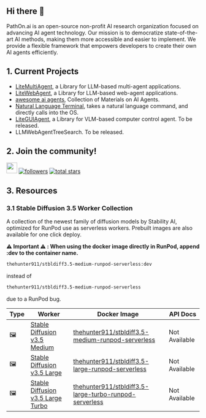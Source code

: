 ## Hi there 👋
PathOn.ai is an open-source non-profit AI research organization focused on advancing AI agent technology. Our mission is to democratize state-of-the-art AI methods, making them more accessible and easier to implement. We provide a flexible framework that empowers developers to create their own AI agents efficiently.

## 1. Current Projects
- [LiteMultiAgent](https://github.com/PathOnAI/LiteMultiAgent), a Library for LLM-based multi-agent applications.
- [LiteWebAgent](https://github.com/PathOnAI/LiteWebAgent), a Library for LLM-based web-agent applications. 
- [awesome ai agents](https://github.com/PathOnAI/awesome-ai-agents), Collection of Materials on AI Agents.
- [Natural Language Terminal](https://github.com/PathOnAI/NaturalLanguageTerminal), takes a natural language command, and directly calls into the OS.
- [LiteGUIAgent](https://github.com/PathOnAI/LiteGUIAgent), a Library for VLM-based computer control agent. To be released.
- LLMWebAgentTreeSearch. To be released.

## 2. Join the community!
<p align="left">
    <a href="https://discord.gg/XwvEyVhdw3">
        <img src="https://img.shields.io/badge/Community-Discord-8A2BE2" height="28"></a>
    <a href="https://github.com/PathOnAI?tab=followers">
        <img alt="followers" title="Follow me on Github" src="https://custom-icon-badges.demolab.com/github/followers/PathOnAI?color=236ad3&labelColor=1155ba&style=for-the-badge&logo=person-add&label=Follow&logoColor=white"/></a>
    <a href="https://github.com/PathOnAI?tab=repositories&sort=stargazers">
        <img alt="total stars" title="Total stars on GitHub" src="https://custom-icon-badges.demolab.com/github/stars/PathOnAI?color=55960c&style=for-the-badge&labelColor=488207&logo=star"/></a>
</p>

## 3. Resources
### 3.1 Stable Diffusion 3.5 Worker Collection
A collection of the newest family of diffusion models by Stability AI, optimized for RunPod use as serverless workers. Prebuilt images are also available for one click deploy.

**⚠️ Important ⚠️ : When using the docker image directly in RunPod, append :dev to the container name.**

```bash
thehunter911/stbldiff3.5-medium-runpod-serverless:dev
```

instead of 

```bash
thehunter911/stbldiff3.5-medium-runpod-serverless
```

due to a RunPod bug.

| Type | Worker | Docker Image | API Docs |
|------|---------|--------------|-----------|
| 🖼️ | [Stable Diffusion v3.5 Medium](https://github.com/PathOnAI/runpod-stable-diffusion-3.5-medium-worker) | [thehunter911/stbldiff3.5-medium-runpod-serverless](https://hub.docker.com/repository/docker/thehunter911/stbldiff3.5-medium-runpod-serverless/general) | Not Available |
| 🖼️ | [Stable Diffusion v3.5 Large](https://github.com/PathOnAI/runpod-stable-diffusion-3.5-large-worker) | [thehunter911/stbldiff3.5-large-runpod-serverless](https://hub.docker.com/repository/docker/thehunter911/stbldiff3.5-large-runpod-serverless/general) | Not Available |
| 🖼️ | [Stable Diffusion v3.5 Large Turbo](https://github.com/PathOnAI/runpod-stable-diffusion-3.5-large-turbo-worker) | [thehunter911/stbldiff3.5-large-turbo-runpod-serverless](https://hub.docker.com/repository/docker/thehunter911/stbldiff3.5-large-turbo-runpod-serverless/general) | Not Available |

<p></p>
<p></p>


